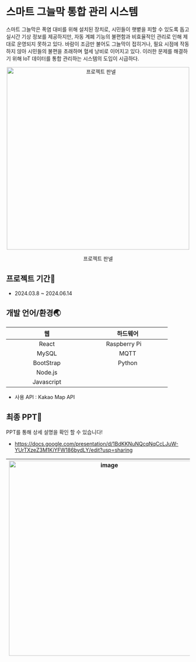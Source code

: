 # 스마트 그늘막 통합 관리 시스템
스마트 그늘막은 폭염 대비를 위해 설치된 장치로, 시민들이 햇볕을 피할 수 있도록 돕고 실시간 기상 정보를 제공하지만, 자동 계폐 기능의 불편함과 비효율적인 관리로 인해 제대로 운영되지 못하고 있다. 바람이 조금만 불어도 그늘막이 접히거나, 필요 시점에 작동하지 않아 시민들의 불편을 초래하며 혈세 낭비로 이어지고 있다. 이러한 문제를 해결하기 위해 IoT 데이터를 통합 관리하는 시스템의 도입이 시급하다.

<div align="center">
    <img width="500" src="https://github.com/jh226/Capstone/assets/136438531/e399be31-61b4-4b61-b6f9-a04f0513c088" alt="프로젝트 판넬">
    <p>프로젝트 판넬</p>
</div>



## 프로젝트 기간📆
- 2024.03.8 ~ 2024.06.14

## 개발 언어/환경🌏
|웹|하드웨어|
|:---:|:---:|
|React|&#160;&#160;&#160;&#160;&#160;&#160;&#160;&#160;&#160;&#160;Raspberry Pi&#160;&#160;&#160;&#160;&#160;&#160;&#160;&#160;&#160;&#160;&#160;&#160;&#160;&#160;&#160;|
|MySQL|MQTT|
|BootStrap|Python|
|Node.js|
|&#160;&#160;&#160;&#160;&#160;&#160;&#160;&#160;&#160;&#160;&#160;&#160;&#160;&#160;&#160;Javascript&#160;&#160;&#160;&#160;&#160;&#160;&#160;&#160;&#160;&#160;&#160;&#160;&#160;&#160;&#160;|
* 사용 API : Kakao Map API


## 최종 PPT🔩
PPT를 통해 상세 설명을 확인 할 수 있습니다!
- https://docs.google.com/presentation/d/1BdKKNuNQcqNqCcLJuW-YUrTXzeZ3M1KiYFW186bydLY/edit?usp=sharing

|<img width="534" alt="image" src="https://github.com/jh226/Capstone/assets/136438531/49f2feca-d879-4071-9584-0b39020b4bbd">|<img width="452" alt="image" src="https://github.com/jh226/Capstone/assets/136438531/d35ba299-be0c-44c3-a9cd-28964249e31d">|
|:---:|:---:|





